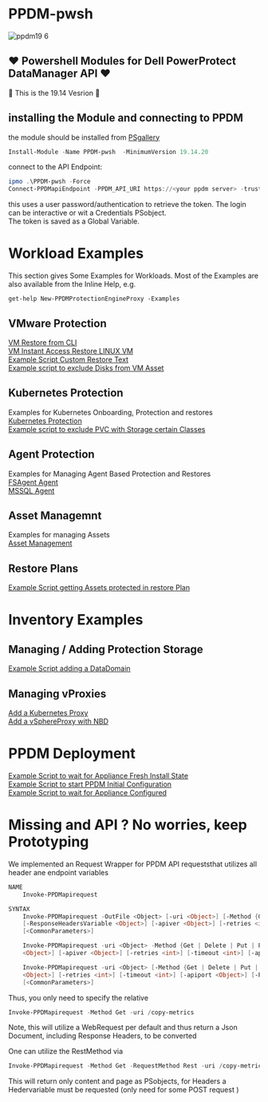 ﻿# PPDM-pwsh
![ppdm19 6](https://user-images.githubusercontent.com/8255007/97328230-186df900-1876-11eb-8ad4-4feed5dac316.gif)

## :heart: Powershell Modules for Dell PowerProtect DataManager API :heart:


:sunrise: This is the 19.14 Vesrion :sunrise:



## installing the Module and connecting to PPDM

the module should be installed from [PSgallery](https://www.powershellgallery.com/packages/PPDM-pwsh/)
```Powershell
Install-Module -Name PPDM-pwsh	-MinimumVersion 19.14.20
```
connect to the API Endpoint:

```Powershell
ipmo .\PPDM-pwsh -Force
Connect-PPDMapiEndpoint -PPDM_API_URI https://<your ppdm server> -trustCert
```
this uses a user password/authentication to retrieve the token. The login can be interactive or wit a Credentials PSobject.  
The token is saved as a Global Variable.

# Workload Examples

This section gives Some Examples for Workloads. Most of the Examples are also available from the Inline Help, e.g. 
```Pwsh
get-help New-PPDMProtectionEngineProxy -Examples 
```
## VMware Protection
[VM Restore from CLI](./Demos/01.%20VM%20Restore%20from%20CLI.md)    
[VM Instant Access Restore LINUX VM](./example_scripts/flr_linux_vm_ia.ps1)  
[Example Script Custom Restore Text](./example_scripts/restore_custom.ps1)  
[Example script to exclude Disks from VM Asset](./example_scripts/modify_assets_disks.ps1)

## Kubernetes Protection
Examples for Kubernetes Onboarding, Protection and restores  
[Kubernetes Protection](./Demos/05.%20kubernetes_protection_example.md)  
[Example script to exclude PVC with Storage certain Classes](./example_scripts/modify_pvc_exludes_by_storageclass.ps1)  

## Agent Protection
Examples for Managing Agent Based Protection and Restores  
[FSAgent Agent](./Demos/02.1%20Asset%20Restore%20FLR%20client%20Side.md)  
[MSSQL Agent](./Demos/03.%20Asset%20Restore%20MSSQL%20Powershell.md)  

## Asset Managemnt
Examples for managing Assets  
[Asset Management](./Demos/04.%20Asset%20Management.md)

## Restore Plans
[Example Script getting Assets protected in restore Plan](./example_scripts/get_assets_protected_in_restore_plan.ps1)  

# Inventory Examples
## Managing / Adding Protection Storage
[Example Script adding a DataDomain](./example_scripts/connect-ddve.ps1)

## Managing vProxies
[Add a Kubernetes Proxy](./example_scripts/k8s_proxy.ps1)  
[Add a vSphereProxy with NBD](./example_scripts/vproxy_nbd.ps1)  

# PPDM Deployment
[Example Script to wait for Appliance Fresh Install State](./example_scripts/wait_ppdm_fresh.ps1)  
[Example Script to start PPDM Initial Configuration](./example_scripts/configure_ppdm.ps1)  
[Example Script to wait for Appliance Configured](./example_scripts/wait_for_config_ready.ps1)   


# Missing and API ? No worries, keep Prototyping

We implemented an Request Wrapper for PPDM API requeststhat utilizes all header ane endpoint variables
```Powershell
NAME
    Invoke-PPDMapirequest

SYNTAX
    Invoke-PPDMapirequest -OutFile <Object> [-uri <Object>] [-Method {Get | Delete | Put | Post | Patch}] [-Query <Object>] [-ContentType <Object>]
    [-ResponseHeadersVariable <Object>] [-apiver <Object>] [-retries <int>] [-timeout <int>] [-apiport <Object>] [-PPDM_API_BaseUri <Object>] [-RequestMethod {Rest | Web}]
    [<CommonParameters>]

    Invoke-PPDMapirequest -uri <Object> -Method {Get | Delete | Put | Post | Patch} -Query <Object> -InFile <Object> [-ContentType <Object>] [-ResponseHeadersVariable
    <Object>] [-apiver <Object>] [-retries <int>] [-timeout <int>] [-apiport <Object>] [-PPDM_API_BaseUri <Object>] [-RequestMethod {Rest | Web}] [<CommonParameters>]

    Invoke-PPDMapirequest -uri <Object> [-Method {Get | Delete | Put | Post | Patch}] [-Query <Object>] [-ContentType <Object>] [-ResponseHeadersVariable <Object>] [-apiver
    <Object>] [-retries <int>] [-timeout <int>] [-apiport <Object>] [-PPDM_API_BaseUri <Object>] [-RequestMethod {Rest | Web}] [-Body <Object>] [-Filter <Object>]
    [<CommonParameters>]
```
Thus, you only need to specify the relative 
```Powershell
Invoke-PPDMapirequest -Method Get -uri /copy-metrics
```
Note, this will utilize a WebRequest per default and thus return a Json Document, including Response Headers, to be converted

One can utilize the RestMethod via
```Powershell
Invoke-PPDMapirequest -Method Get -RequestMethod Rest -uri /copy-metrics
```
This will return only content and page as PSobjects, for Headers a Hedervariable must be requested (only need for some POST request )
